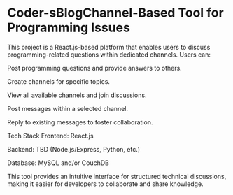 # Coder-sBlogChannel-Based Tool for Programming Issues
This project is a React.js-based platform that enables users to discuss programming-related questions within dedicated channels. Users can:

Post programming questions and provide answers to others.

Create channels for specific topics.

View all available channels and join discussions.

Post messages within a selected channel.

Reply to existing messages to foster collaboration.

Tech Stack
Frontend: React.js

Backend: TBD (Node.js/Express, Python, etc.)

Database: MySQL and/or CouchDB

This tool provides an intuitive interface for structured technical discussions, making it easier for developers to collaborate and share knowledge.
